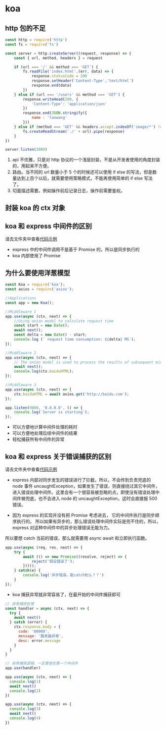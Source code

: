# koa

## http 包的不足

```js
const http = require('http')
const fs = require('fs')

const server = http.createServer((request, response) => {
    const { url, method, headers } = request

    if (url === '/' && method === 'GET') {
        fs.readFile('index.html',(err, data) => {
            response.statusCode = 200
            response.setHeader('Content-Type','text/html')
            response.end(data)
        })
    } else if (url === '/users' && method === 'GET') {
        response.writeHead(200, {
            'Content-Type': 'application/json'
        })
        response.end(JSON.stringify({
            name : 'laowang'
        }))
    } else if (method === 'GET' && headers.accept.indexOf('image/*') !== -1) {
        fs.createReadStream('./' + url).pipe(response)
    }
})

server.listen(3000)
```

1. api 不优雅，只是对 http 协议的一个浅层封装，不是从开发者使用的角度封装的，用起来不方便。
2. 路由。当不同的 url 数量小于 5 个的时候还可以使用 if else 的写法，但是数量达到上百个以后，就需要使用策略模式，不能再使用简单的 if else 写法了。
3. 切面描述需要。例如操作前后记录日志，操作前需要鉴权。

## 封装 koa 的 ctx 对象


## koa 和 express 中间件的区别

请去文件夹中查看[代码示例](./example/middleware/)

* express 中的中间件调用不是基于 Promise 的，所以是同步执行的
* koa 内部使用了 Promise

## 为什么要使用洋葱模型

```js
const Koa = require('koa');
const axios = require('axios');

//Applications
const app = new Koa();

//Middleware 1
app.use(async (ctx, next) => {
    //Using onion model to calculate request time
    const start = new Date();
    await next();
    const delta = new Date() - start;
    console.log (` request time consumption: ${delta} MS`);
});

//Middleware 2
app.use(async (ctx, next) => {
    // The onion model is used to process the results of subsequent middleware
    await next();
    console.log(ctx.baiduHTML);
});

//Middleware 3
app.use(async (ctx, next) => {
    ctx.baiduHTML = await axios.get('http://baidu.com');
});

app.listen(9000, '0.0.0.0', () => {
    console.log(`Server is starting`);
});
```

* 可以方便地计算中间件处理的耗时
* 可以方便地处理后续中间件的结果
* 轻松捕获所有中间件的异常

## koa 和 express 关于错误捕获的区别

请去文件夹中查看[代码示例](./example/error/)

* express 内部对同步发生的错误进行了拦截，所以，不会传到负责兜底的 node 事件 uncaughtException，如果发生了错误，则直接绕过其它中间件，进入错误处理中间件。这里会有一个很容易被忽略的点，即使没有错误处理中间件做兜底，也不会进入 node 的 uncaughtException，这时会直接报 500 错误。

* 因为 express 的实现并没有把 Promise 考虑进去， 它的中间件执行是同步顺序执行的。 所以如果有异步的，那么错误处理中间件实际是兜不住的，所以，express 对这种中间件中的异步处理错误无能为力。

所以要想 catch 当前的错误，那么就需要用 async await 和立即执行函数。

```js
app.use(async (req, res, next) => {
    try {
        await (() => new Promise((resolve, reject) => {
            reject('假设错误了');
        }))();
    } catch(e) {
        console.log('异步错误，能catch到么？？')
    }
});
```

* koa 捕获异常就非常容易了，在最开始的中间件捕获即可


```js
// 异常捕获处理
const handler = async (ctx, next) => {
  try {
    await next()
  } catch (error) {
    ctx.response.body = {
      code: '00000',
      message: '服务器异常',
      desc: error.message
    }
  }
}

// 异常捕获逻辑，一定要放在第一个中间件
app.use(handler)

app.use(async (ctx, next) => {
  console.log(1)
  await next()
  console.log(2)
})

app.use(async (ctx, next) => {
  console.log(3)
  await next()
  console.log(4)
})
```